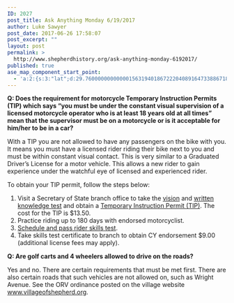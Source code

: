 ```yaml
---
ID: 2027
post_title: Ask Anything Monday 6/19/2017
author: Luke Sawyer
post_date: 2017-06-26 17:58:07
post_excerpt: ""
layout: post
permalink: >
  http://www.shepherdhistory.org/ask-anything-monday-6192017/
published: true
ase_map_component_start_point:
  - 'a:2:{s:3:"lat";d:29.760000000000001563194018672220408916473388671875;s:3:"lng";d:-95.3799999999999954525264911353588104248046875;}'
---
```

<b>Q: Does the requirement for motorcycle Temporary Instruction Permits (TIP) which says “you must be under the constant visual supervision of a licensed motorcycle operator who is at least 18 years old at all times” mean that the supervisor must be on a motorcycle or is it acceptable for him/her to be in a car?</b>

With a TIP you are not allowed to have any passengers on the bike with you. It means you must have a licensed rider riding their bike next to you and must be within constant visual contact. This is very similar to a Graduated Driver’s License for a motor vehicle. This allows a new rider to gain experience under the watchful eye of licensed and experienced rider.

To obtain your TIP permit, follow the steps below:
<ol>
 	<li>Visit a Secretary of State branch office to take the <a href="http://www.michigan.gov/sos/0,4670,7-127-1627_8669_9040_9043-272086--,00.html">vision</a> and <a href="http://www.michigan.gov/sos/0,4670,7-127-1627_46351_46352-167446--,00.html">written knowledge test</a> and obtain a <a href="http://www.michigan.gov/sos/0,4670,7-127-1627_46351_46352-167437--,00.html">Temporary Instruction Permit (TIP)</a>. The cost for the TIP is $13.50.</li>
 	<li>Practice riding up to 180 days with endorsed motorcyclist.</li>
 	<li><a href="http://www.michigan.gov/sos/0,4670,7-127-1627_46351_46426-167444--,00.html">Schedule and pass rider skills test</a>.</li>
 	<li>Take skills test certificate to branch to obtain CY endorsement $9.00 (additional license fees may apply).</li>
</ol>
<b>Q: Are golf carts and 4 wheelers allowed to drive on the roads?</b>

Yes and no. There are certain requirements that must be met first. There are also certain roads that such vehicles are not allowed on, such as Wright Avenue. See the ORV ordinance posted on the village website <a href="https://l.facebook.com/l.php?u=http%3A%2F%2Fwww.villageofshepherd.org%2F&amp;h=ATOMJy8nC2j7GZz3bMllZ8U5stum0cL_587qVVkHYLb35IiIyRospRcwxyhVF3U2BR-ZOUgaO0hqg2p1XKm_UEUvtPSf7guVz9c67L1FQUE2s_Aj5-ZQmfL56B7bwDzcq2i2-dmg">www.villageofshepherd.org</a>.